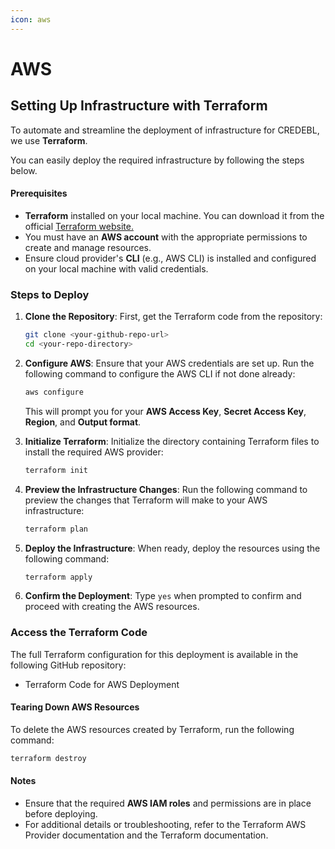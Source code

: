 ```yaml
---
icon: aws
---
```


# AWS

## Setting Up Infrastructure with Terraform

To automate and streamline the deployment of infrastructure for CREDEBL, we use **Terraform**.&#x20;

You can easily deploy the required infrastructure by following the steps below.

#### Prerequisites

* **Terraform** installed on your local machine. You can download it from the official [Terraform website.](https://developer.hashicorp.com/terraform/tutorials/aws-get-started/install-cli)
* You must have an **AWS account** with the appropriate permissions to create and manage resources.
* Ensure cloud provider's **CLI** (e.g., AWS CLI) is installed and configured on your local machine with valid credentials.

### Steps to Deploy

1.  **Clone the Repository**: First, get the Terraform code from the repository:

    ```bash
    git clone <your-github-repo-url>
    cd <your-repo-directory>
    ```
2.  **Configure AWS**: Ensure that your AWS credentials are set up. Run the following command to configure the AWS CLI if not done already:

    ```bash
    aws configure
    ```

    This will prompt you for your **AWS Access Key**, **Secret Access Key**, **Region**, and **Output format**.
3.  **Initialize Terraform**: Initialize the directory containing Terraform files to install the required AWS provider:

    ```bash
    terraform init
    ```
4.  **Preview the Infrastructure Changes**: Run the following command to preview the changes that Terraform will make to your AWS infrastructure:

    ```bash
    terraform plan
    ```
5.  **Deploy the Infrastructure**: When ready, deploy the resources using the following command:

    ```bash
    terraform apply
    ```
6. **Confirm the Deployment**: Type `yes` when prompted to confirm and proceed with creating the AWS resources.

### Access the Terraform Code

The full Terraform configuration for this deployment is available in the following GitHub repository:

* Terraform Code for AWS Deployment

#### Tearing Down AWS Resources

To delete the AWS resources created by Terraform, run the following command:

```bash
terraform destroy
```

#### Notes

* Ensure that the required **AWS IAM roles** and permissions are in place before deploying.
* For additional details or troubleshooting, refer to the Terraform AWS Provider documentation and the Terraform documentation.
